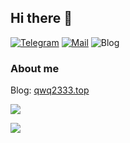 ## Hi there 👋
[![Telegram](https://img.shields.io/static/v1?label=Telegram&message=@gao_cai_sheng&color=0088cc)](https://t.me/gao_cai_sheng_bot)
[![Mail](https://img.shields.io/badge/-qwq233@qwq2333.top-c14438?style=flat&logo=Gmail&logoColor=white&link=mailto:qwq233@qwq2333.top)](mailto:qwq233@qwq2333.top)
![Blog](https://img.shields.io/website?down_color=lightgrey&down_message=offline&up_color=blue&up_message=online&url=https%3A%2F%2Fqwq2333.top)

### About me
Blog: [qwq2333.top](https://qwq2333.top)

[![](https://count.getloli.com/get/@qwq233?theme=rule12)](https://count.getloli.com/get/@qwq233?theme=rule12)

[![](https://github-readme-stats.vercel.app/api?username=qwq233&icon_color=CE1D2D&show_icons=true&theme=light&text_color=718096&hide_title=true)](https://github-readme-stats.vercel.app/api?username=qwq233&icon_color=CE1D2D&show_icons=true&theme=dark&text_color=718096&hide_title=true)
